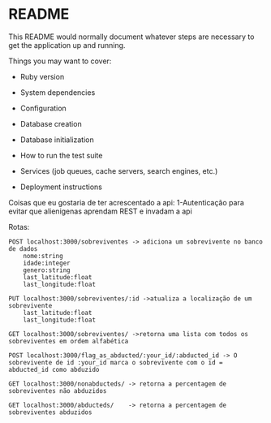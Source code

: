 # README

This README would normally document whatever steps are necessary to get the
application up and running.

Things you may want to cover:

* Ruby version

* System dependencies

* Configuration

* Database creation

* Database initialization

* How to run the test suite

* Services (job queues, cache servers, search engines, etc.)

* Deployment instructions


Coisas que eu gostaria de ter acrescentado a api:
	1-Autenticação para evitar que alienigenas aprendam REST e invadam a api 


Rotas:
	
	POST localhost:3000/sobreviventes -> adiciona um sobrevivente no banco de dados
		nome:string
		idade:integer
		genero:string
		last_latitude:float
		last_longitude:float

	PUT localhost:3000/sobreviventes/:id ->atualiza a localização de um sobrevivente
		last_latitude:float
		last_longitude:float

	GET localhost:3000/sobreviventes/ ->retorna uma lista com todos os sobreviventes em ordem alfabética

	POST localhost:3000/flag_as_abducted/:your_id/:abducted_id -> O sobrevivente de id :your_id marca o sobrevivente com o id = abducted_id como abduzido

	GET localhost:3000/nonabducteds/ -> retorna a percentagem de sobreviventes não abduzidos

	GET localhost:3000/abducteds/    -> retorna a percentagem de sobreviventes abduzidos
